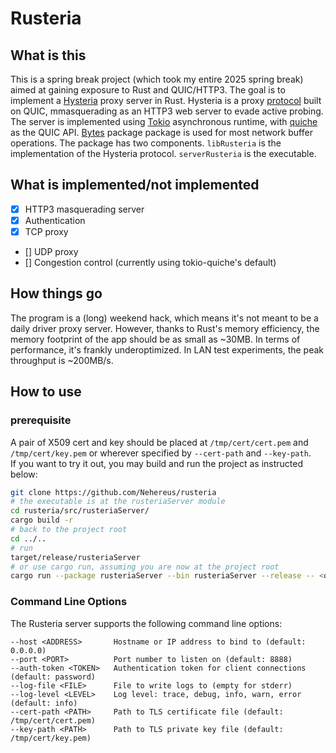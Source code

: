 # Rusteria
## What is this
This is a spring break project (which took my entire 2025 spring break) aimed at gaining exposure to Rust and QUIC/HTTP3. The goal is to implement a [Hysteria](https://github.com/apernet/hysteria) proxy server in Rust. Hysteria is a proxy [protocol](https://v2.hysteria.network/docs/developers/Protocol/) built on QUIC, mmasquerading as an HTTP3 web server to evade active probing.
The server is implemented using [Tokio](https://tokio.rs) asynchronous runtime, with [quiche](https://github.com/cloudflare/quiche) as the QUIC API. [Bytes](https://docs.rs/bytes/latest/bytes/) package package is used for most network buffer operations.
The package has two components. ```libRusteria``` is the implementation of the Hysteria protocol. ```serverRusteria``` is the executable. 

## What is implemented/not implemented
- [x] HTTP3 masquerading server
- [x] Authentication
- [x] TCP proxy
- [] UDP proxy
- [] Congestion control (currently using tokio-quiche's default)

## How things go
The program is a (long) weekend hack, which means it's not meant to be a daily driver proxy server. However, thanks to Rust's memory efficiency, the memory footprint of the app should be as small as ~30MB. In terms of performance, it's frankly underoptimized. In LAN test experiments, the peak throughput is ~200MB/s.

## How to use
### prerequisite 
A pair of X509 cert and key should be placed at ```/tmp/cert/cert.pem``` and ```/tmp/cert/key.pem``` or wherever specified by ```--cert-path``` and ```--key-path```.       
If you want to try it out, you may build and run the project as instructed below:      
```bash
git clone https://github.com/Nehereus/rusteria
# the executable is at the rusteriaServer module
cd rusteria/src/rusteriaServer/
cargo build -r
# back to the project root
cd ../..
# run
target/release/rusteriaServer
# or use cargo run, assuming you are now at the project root
cargo run --package rusteriaServer --bin rusteriaServer --release -- <options>
```
### Command Line Options
The Rusteria server supports the following command line options:

```
--host <ADDRESS>       Hostname or IP address to bind to (default: 0.0.0.0)
--port <PORT>          Port number to listen on (default: 8888)
--auth-token <TOKEN>   Authentication token for client connections (default: password)
--log-file <FILE>      File to write logs to (empty for stderr)
--log-level <LEVEL>    Log level: trace, debug, info, warn, error (default: info)
--cert-path <PATH>     Path to TLS certificate file (default: /tmp/cert/cert.pem)
--key-path <PATH>      Path to TLS private key file (default: /tmp/cert/key.pem)
```

